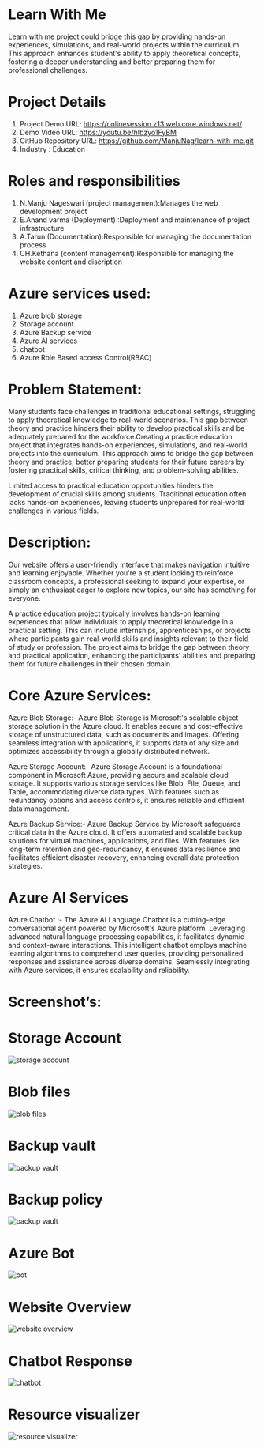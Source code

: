 # Learn With Me
Learn with me project could bridge this gap by providing hands-on experiences, simulations, and real-world projects within the curriculum. This approach enhances student's ability to apply theoretical concepts, fostering a deeper understanding and better preparing them for professional challenges.

# Project Details
1.	Project Demo URL: https://onlinesession.z13.web.core.windows.net/  
2.	Demo Video URL: https://youtu.be/hIbzyo1FyBM<br>
3.	GitHub Repository URL: https://github.com/ManjuNag/learn-with-me.git 
4.	Industry :  Education 
	 
# Roles and responsibilities
1. N.Manju Nageswari (project management):Manages the web development project 
2. E.Anand varma (Deployment) :Deployment and maintenance of  project infrastructure 
3. A.Tarun (Documentation):Responsible for managing the documentation process 
4. CH.Kethana (content management):Responsible for managing the website content and discription


# Azure services used:
1. Azure blob storage
2. Storage account
3. Azure Backup service
4. Azure AI services
5. chatbot
6. Azure Role Based access Control(RBAC)


# Problem Statement:
   Many students face challenges in traditional educational settings, struggling to apply theoretical knowledge to real-world scenarios. This gap between theory and practice hinders their ability to develop practical skills and be adequately prepared for the workforce.Creating a practice education project that integrates hands-on experiences, simulations, and real-world projects into the curriculum. This approach aims to bridge the gap between theory and practice, better preparing students for their future careers by fostering practical skills, critical thinking, and problem-solving abilities.
   
   Limited access to practical education opportunities hinders the development of crucial skills among students. Traditional education often lacks hands-on experiences, leaving students unprepared for real-world challenges in various fields.
   

# Description:
   Our website offers a user-friendly interface that makes navigation intuitive and learning enjoyable. Whether you're a student looking to reinforce classroom concepts, a professional seeking to expand your expertise, or simply an enthusiast eager to explore new topics, our site has something for everyone.
   
   A practice education project typically involves hands-on learning experiences that allow individuals to apply theoretical knowledge in a practical setting. This can include internships, apprenticeships, or projects where participants gain real-world skills and insights relevant to their field of study or profession. The project aims to bridge the gap between theory and practical application, enhancing the participants' abilities and preparing them for future challenges in their chosen domain.

# Core Azure Services:
Azure Blob Storage:- Azure Blob Storage is Microsoft's scalable object storage solution in the Azure cloud. It enables secure and cost-effective storage of unstructured data, such as documents and images. Offering 			     seamless integration with applications, it supports data of any size and optimizes accessibility through a globally distributed network.

Azure Storage Account:- Azure Storage Account is a foundational component in Microsoft Azure, providing secure and scalable cloud storage. It supports various storage services like Blob, File, Queue, and Table, 
                        accommodating diverse data types. With features such as redundancy options and access controls, it ensures reliable and efficient data management.

Azure Backup Service:- Azure Backup Service by Microsoft safeguards critical data in the Azure cloud. It offers automated and scalable backup solutions for virtual machines, applications, and files. With features like 
                       long-term retention and geo-redundancy, it ensures data resilience and facilitates efficient disaster recovery, enhancing overall data protection strategies.

# Azure AI Services
Azure Chatbot :- The Azure AI Language Chatbot is a cutting-edge conversational agent powered by Microsoft's Azure platform. Leveraging advanced natural language processing capabilities, it facilitates dynamic and context-aware interactions. This intelligent chatbot employs machine learning algorithms to comprehend user queries, providing personalized responses and assistance across diverse domains. Seamlessly integrating with Azure services, it ensures scalability and reliability.
<h1>Screenshot’s:</h1>

# Storage Account
![storage account](https://github.com/ManjuNag/learn-with-me/assets/97151621/ad6d63ab-5a86-43bc-9473-8197d6e881be)

# Blob files
![blob files](https://github.com/ManjuNag/learn-with-me/assets/97151621/d070c511-53d6-4e5d-b045-859e500b18f0)

# Backup vault
![backup vault](https://github.com/ManjuNag/learn-with-me/assets/97151621/71728516-4526-403f-b7e5-1d668751d205)

# Backup policy
![backup vault](https://github.com/ManjuNag/learn-with-me/assets/97151621/a5891354-1431-4509-9534-617b9674a3c2)

# Azure Bot
![bot](https://github.com/ManjuNag/learn-with-me/assets/97151621/6fbc2a28-e342-4383-90c6-a597a7603348)

# Website Overview
![website overview](https://github.com/ManjuNag/learn-with-me/assets/97151621/655a03ab-8fea-4ee9-88b0-c46e7557564f)

# Chatbot Response
![chatbot](https://github.com/ManjuNag/learn-with-me/assets/97151621/5e0e61dc-b4f8-4499-b456-9403650e6bfe)

# Resource visualizer
![resource visualizer](https://github.com/ManjuNag/learn-with-me/assets/97151621/22f4a0c1-d4bc-4fbf-9ee3-0e42dce5876e)

